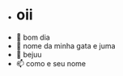 - # oii
- 👀 bom dia 
- 🌱 nome da minha gata e juma 
- 💞️ bejuu
- 📫 como e seu nome

<!---
marianacachoba14/marianacachoba14 is a ✨ special ✨ repository because its `README.md` (this file) appears on your GitHub profile.
You can click the Preview link to take a look at your changes.
--->
